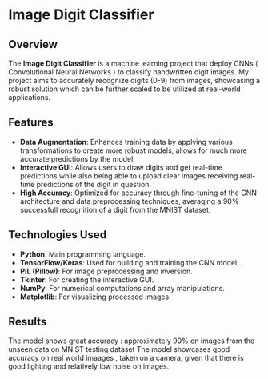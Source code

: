 # Image Digit Classifier

## Overview
The **Image Digit Classifier** is a machine learning project that deploy CNNs ( Convolutional Neural Networks ) to classify handwritten digit images. My project aims to accurately recognize digits (0-9) from images, showcasing a robust solution which can be further scaled to be utilized at real-world applications.

## Features
- **Data Augmentation**: Enhances training data by applying various transformations to create more robust models, allows for much more accurate predictions by the model.
- **Interactive GUI**: Allows users to draw digits and get real-time predictions while also being able to upload clear images receiving real-time predictions of the digit in question.
- **High Accuracy**: Optimized for accuracy through fine-tuning of the CNN architecture and data preprocessing techniques, averaging a 90% successfull recognition of a digit from the MNIST dataset.

## Technologies Used
- **Python**: Main programming language.
- **TensorFlow/Keras**: Used for building and training the CNN model.
- **PIL (Pillow)**: For image preprocessing and inversion.
- **Tkinter**: For creating the interactive GUI.
- **NumPy**: For numerical computations and array manipulations.
- **Matplotlib**: For visualizing processed images.

## Results
The model shows great accuracy : approximately 90% on images from the unseen data on MNIST testing dataset
The model showcases good accuracy on real world imaages , taken on a camera, given that there is good lighting and relatively low noise on images.
